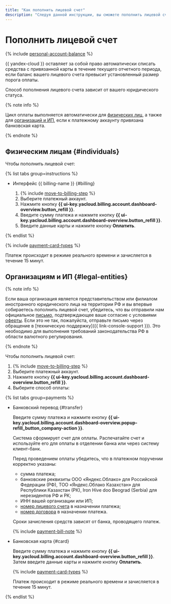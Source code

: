 ```yaml
---
title: "Как пополнить лицевой счет"
description: "Следуя данной инструкции, вы сможете пополнить лицевой счет."
---
```


# Пополнить лицевой счет

{% include [personal-account-balance](../_includes/personal-account-balance.md) %}

{{ yandex-cloud }} оставляет за собой право автоматически списать средства с привязанной карты в течение текущего отчетного периода, если баланс вашего лицевого счета превысит установленный размер порога оплаты.

Способ пополнения лицевого счета зависит от вашего юридического статуса.

{% note info %}

Цикл оплаты выполняется автоматически для [физических лиц](../payment/billing-cycle-individual.md), а также для [организаций и ИП](../payment/billing-cycle-business.md), если к платежному аккаунту привязана банковская карта.

{% endnote %}

## Физическим лицам {#individuals}

Чтобы пополнить лицевой счет:

{% list tabs group=instructions %}

- Интерфейс {{ billing-name }} {#billing}

  1. {% include [move-to-billing-step](../_includes/move-to-billing-step.md) %}
  1. Выберите платежный аккаунт.
  1. Нажмите кнопку **{{ ui-key.yacloud.billing.account.dashboard-overview.button_refill }}**.
  1. Введите сумму платежа и нажмите кнопку **{{ ui-key.yacloud.billing.account.dashboard-overview.button_refill }}**.
  1. Введите данные карты и нажмите кнопку **Оплатить**.

{% endlist %}

{% include [payment-card-types](../../_includes/billing/payment-card-types.md) %}

Платеж происходит в режиме реального времени и зачисляется в течение 15 минут.

## Организациям и ИП {#legal-entities}


{% note info %}

Если ваша организация является представительством или филиалом иностранного юридического лица на территории РФ и вы впервые собираетесь пополнить лицевой счет, убедитесь, что вы отправили нам официальное [письмо](https://storage.yandexcloud.net/doc-files/offer-agreement.docx), подтверждающее ваше согласие с условиями [оферты](https://yandex.ru/legal/cloud_oferta/). Если это не так, пожалуйста, отправьте письмо через обращение в [техническую поддержку]({{ link-console-support }}). Это необходимо для выполнения требований законодательства РФ в области валютного регулирования.

{% endnote %}


Чтобы пополнить лицевой счет:

1. {% include [move-to-billing-step](../_includes/move-to-billing-step.md) %}
1. Выберите платежный аккаунт.
1. Нажмите кнопку **{{ ui-key.yacloud.billing.account.dashboard-overview.button_refill }}**.
1. Выберите способ оплаты:

  {% list tabs group=payments %}

   - Банковский перевод {#transfer}

     Введите сумму платежа и нажмите кнопку **{{ ui-key.yacloud.billing.account.dashboard-overview.popup-refill_button_company-action }}**.

     Система сформирует счет для оплаты. Распечатайте счет и используйте его для оплаты в отделении банка или через систему клиент-банк.

     Перед проведением оплаты убедитесь, что в платежном поручении корректно указаны:
     * сумма платежа;
     * банковские реквизиты ООО «Яндекс.Облако» для Российской Федерации (РФ), ТОО «Яндекс.Облако Казахстан» для Республики Казахстан (РК), Iron Hive doo Beograd (Serbia) для нерезидентов РФ и РК;
     * ИНН вашей организации или ИП;
     * [номер лицевого счета](../concepts/personal-account.md#id) в назначении платежа;
     * [номер договора](../concepts/contract.md) в назначении платежа.

     Сроки зачисления средств зависят от банка, проводящего платеж.

     {% include [payment-bill-note](../_includes/payment-bill-note.md) %}

  - Банковская карта {#card}

    Введите сумму платежа и нажмите кнопку **{{ ui-key.yacloud.billing.account.dashboard-overview.button_refill }}**. Затем введите данные карты и нажмите кнопку **Оплатить**.

    {% include [payment-card-types](../../_includes/billing/payment-card-types.md) %}

    Платеж происходит в режиме реального времени и зачисляется в течение 15 минут.

   {% endlist %}
